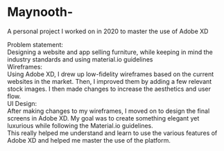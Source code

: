 # Maynooth-
A personal project I worked on in 2020 to master the use of Adobe XD <br>

Problem statement: <br>Designing a website and app selling furniture, while keeping in mind the industry standards and using material.io guidelines <br>
Wireframes: <br> Using Adobe XD, I drew up low-fidelity wireframes based on the current websites in the market. Then, I improved them by adding a few relevant stock images. I then made changes to increase the aesthetics and user flow. <br>
UI Design: <br>After making changes to my wireframes, I moved on to design the final screens in Adobe XD. My goal was to create something elegant yet luxurious while following the Material.io guidelines. <br>
This really helped me understand and learn to use the various features of Adobe XD and helped me master the use of the platform.
